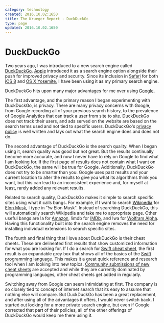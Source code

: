 ```yaml
---
category: technology
created: 2016.10.02:1650
title: The Krueger Report - DuckDuckGo
type: page
updated: 2016.10.02.1650
---
```


# DuckDuckGo

Two years ago, I was introduced to a new search engine called [DuckDuckGo](https://duckduckgo.com). [Apple](http://www.apple.com) introduced it as a search engine option alongside their push for improved privacy and security. Since its inclusion in [Safari](https://www.apple.com/safari/) for both [iOS 8](https://en.wikipedia.org/wiki/IOS_8) and [OS X Yosemite](https://en.wikipedia.org/wiki/OS_X_Yosemite), I have been using it as my primary search engine.

DuckDuckGo hits upon many major advantages for me over using [Google](https://www.google.com).

The first advantage, and the primary reason I began experimenting with DuckDuckGo, is privacy. There are many privacy concerns with Google, from Google recording all of your previous search history, to the prevalence of Google Analytics that can track a user from site to site. DuckDuckGo does not track their users, and ads served on the website are based on the search terms used and not tied to specific users. DuckDuckGo's [privacy policy](https://duckduckgo.com/privacy) is well written and lays out what the search engine does and does not do.

The second advantage of DuckDuckGo is the search quality. When I began using it, search quality was good but not great. But the results continually become more accurate, and now I never have to rely on Google to find what I am looking for. If the first page of results does not contain what I want on DuckDuckGo, the same will be true for Google. Additionally, DuckDuckGo does not try to be smarter than you. Google uses past results and your current location to alter the results to give you what its algorithms think you want, but this can lead to an inconsistent experience and, for myself at least, rarely added any relevant results.

Related to search quality, DuckDuckGo makes it simple to search specific sites using what it calls bangs. For example, if I want to search [Wikipedia](https://www.wikipedia.org) for [Elon Musk](https://en.wikipedia.org/wiki/Elon_Musk), I type in "!w Elon Musk". Instead of searching DuckDuckGo, this will automatically search Wikipedia and take me to appropriate page. Other useful bangs are !a for [Amazon](https://www.amazon.com), !imdb for [IMDb](http://www.imdb.com), and !wa for [Wolfram Alpha](http://www.wolframalpha.com). Having this functionality built into the search engine removes the need for installing individual extensions to search specific sites.

The fourth and final thing that I love about DuckDuckGo is their cheat sheets. These are delineated first results that show customized information for what you are looking for. If I do a search for [Swift cheat sheet](https://duckduckgo.com/?q=swift+cheat+sheet&t=h_&ia=cheatsheet), the first result is an expandable grey box that shows all of the basics of the [Swift programming language](https://swift.org). This makes it a great quick reference and research tool when I am looking into new topics. [Community submissions of new cheat sheets](https://duck.co/ia) are accepted and while they are currently dominated by programming languages, other cheat sheets get added in regularly.

Switching away from Google can seem intimidating at first. The company is so closely tied to concept of internet search that its easy to assume that nothing else will compare. But DuckDuckGo has been a great replacement, and after using all of the advantages it offers, I would never switch back. I started out looking for a more private search engine, but even if Google corrected that part of their policies, all of the other offerings of DuckDuckGo would keep me there using it.
